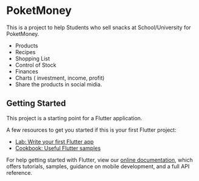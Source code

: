 # PoketMoney

This is a project to help Students who sell snacks at School/University for PoketMoney.
- Products
- Recipes
- Shopping List
- Control of Stock
- Finances
- Charts ( investment, income, profit)
- Share the products in social midia.
## Getting Started

This project is a starting point for a Flutter application.

A few resources to get you started if this is your first Flutter project:

- [Lab: Write your first Flutter app](https://flutter.dev/docs/get-started/codelab)
- [Cookbook: Useful Flutter samples](https://flutter.dev/docs/cookbook)

For help getting started with Flutter, view our
[online documentation](https://flutter.dev/docs), which offers tutorials,
samples, guidance on mobile development, and a full API reference.
